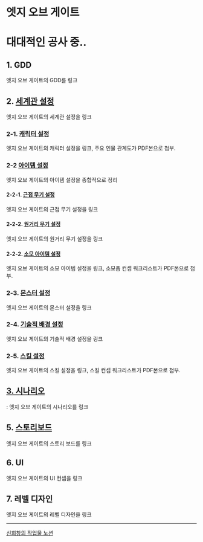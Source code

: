 
# 엣지 오브 게이트
대대적인 공사 중..
=====
## 1. GDD
엣지 오브 게이트의 GDD를 링크
## 2. [세계관 설정](https://prairie-spinach-4fb.notion.site/a4f98f56b3624a0f8bb5f4ab1727330b?pvs=4)
엣지 오브 게이트의 세계관 설정을 링크
###     2-1. [캐릭터 설정](https://prairie-spinach-4fb.notion.site/83824dbf23cd4d7bb86dec29b39e1e8e?pvs=4)
엣지 오브 게이트의 캐릭터 설정을 링크, 주요 인물 관계도가 PDF본으로 첨부.
###     2-2 [아이템 설정](https://prairie-spinach-4fb.notion.site/394a91e03601439cb58fe72b608ddedb?pvs=4)
엣지 오브 게이트의 아이템 설정을 종합적으로 정리
####     2-2-1. [근접 무기 설정](https://prairie-spinach-4fb.notion.site/1fd32f8c4e0346359a77986d57a3ffeb?pvs=4)
엣지 오브 게이트의 근접 무기 설정을 링크
####     2-2-2. [원거리 무기 설정](https://prairie-spinach-4fb.notion.site/49291e0465604ee2a19f77c92108f42d?pvs=4)
엣지 오브 게이트의 원거리 무기 설정을 링크
####     2-2-2. [소모 아이템 설정](https://prairie-spinach-4fb.notion.site/490a3acda95a44548cb25175e5fa1276?pvs=4)
엣지 오브 게이트의 소모 아이템 설정을 링크, 소모품 컨셉 워크리스트가 PDF본으로 첨부.
###     2-3. [몬스터 설정](https://prairie-spinach-4fb.notion.site/9092e365dde243f28dd7884248bb4c3e?pvs=4)
엣지 오브 게이트의 몬스터 설정을 링크
###     2-4. [기술적 배경 설정](https://prairie-spinach-4fb.notion.site/be7db57fa4894fca895d8d370755d11b?pvs=4)
엣지 오브 게이트의 기술적 배경 설정을 링크
###     2-5. [스킬 설정](https://prairie-spinach-4fb.notion.site/0418657ba6bf4909bd17bc86dc295ad8?pvs=4)
엣지 오브 게이트의 스킬 설정을 링크, 스킬 컨셉 워크리스트가 PDF본으로 첨부.
## [3. 시나리오](https://prairie-spinach-4fb.notion.site/11bbed49c8ab4d68ac4813e78f6c7807?pvs=4)
: 엣지 오브 게이트의 시나리오를 링크
## 5. [스토리보드](./pages/page02-4.html)
엣지 오브 게이트의 스토리 보드를 링크
## 6. UI
엣지 오브 게이트의 UI 컨셉을 링크
## 7. 레벨 디자인
엣지 오브 게이트의 레벨 디자인을 링크

-----



[신희창의 작업물 노션](https://prairie-spinach-4fb.notion.site/d73eae4bdc83488c84aacc69bc57f8c5?pvs=4)